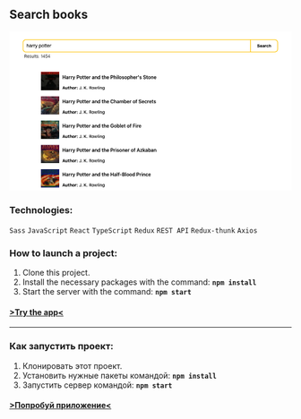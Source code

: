 ## Search books

<img src="./screenApp.png">

### Technologies:

`Sass` `JavaScript` `React` `TypeScript` `Redux` `REST API` `Redux-thunk` `Axios`

### How to launch a project:

1. Clone this project.
2. Install the necessary packages with the command: **`npm install`**
3. Start the server with the command: **`npm start`**

#### [>Try the app<](https://lacuba.github.io/search-books/)

---

### Как запустить проект:

1. Клонировать этот проект.
2. Установить нужные пакеты командой: **`npm install`**
3. Запустить сервер командой: **`npm start`**

#### [>Попробуй приложение<](https://lacuba.github.io/search-books/)
